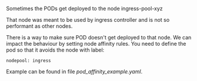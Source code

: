 Sometimes the PODs get deployed to the node ingress-pool-xyz

That node was meant to be used by ingress controller and is not so performant as other nodes.

There is a way to make sure POD doesn't get deployed to that node. We can impact the behaviour by setting node affinity rules.
You need to define the pod so that it avoids the node with label:

    nodepool: ingress

Example can be found in file *pod_affinity_example.yaml*.

    